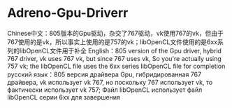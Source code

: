 # Adreno-Gpu-Driverr
Chinese中文：805版本的Gpu驱动，杂交了767驱动，vk使用767的vk，但由于767使用的是vk，所以事实上使用的是757的vk；libOpenCL文件使用的是6xx系列的libOpenCL文件用于补全
English：805 version of the Gpu driver, hybrid 767 driver, vk uses 767 vk, but since 767 uses vk, So you're actually using 757 vk; the libOpenCL file uses the 6xx series libOpenCL file for completion
русский язык：805 версия драйвера Gpu, гибридированная 767 драйвера, vk использует vk 767, но поскольку 767 использует vk, то фактически использует vk 757; Файл libOpenCL использует файл libOpenCL серии 6xx для завершения
